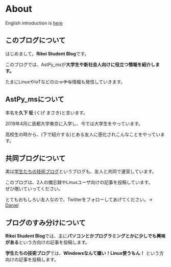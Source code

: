 # About

English introduction is [here](https://astpy.xyz/posts/2020/02/01/eng-intro.html)

## このブログについて

はじめまして。**Rikei Student Blog**です。

このブログでは、AstPy_msが**大学生や新社会人向けに役立つ情報を紹介します。**

たまにLinuxやIoTなどの~~ニッチな~~情報も発信していきます。


## AstPy_msについて

本名を**久下 柾** (くげ まさき)と言います。

2019年4月に首都大学東京に入学し、今では大学生をやっています。

高校生の時から、(下で紹介する)とある友人に感化されこんなことをやっています。


## 共同ブログについて

実は[学生たちの技術ブログ](https://students-tech.blog)というブログも、友人と共同で運営しています。

このブログは、2人の備忘録やLinuxユーザ向けの記事を投稿しています。  
ぜひ覗いていってください。

とてもおもしろい友人なので、Twitterをフォローしてあげてください。→ [Daniel](https://twitter.com/daniel_program)


## ブログのすみ分けについて

**Rikei Student Blog**では、主に**パソコンとかプログラミングとかに少しでも興味がある**という方向けの記事を投稿します。

**学生たちの技術ブログ**では、**Windowsなんて嫌い！Linux使うもん！** という方向けの記事を投稿します。
